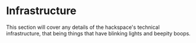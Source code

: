 # Infrastructure

This section will cover any details of the hackspace's technical infrastructure, that being things that have blinking lights and beepity boops.